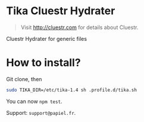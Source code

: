 # Tika Cluestr Hydrater
> Visit http://cluestr.com for details about Cluestr.

Cluestr Hydrater for generic files

# How to install?
Git clone, then
```sh
sudo TIKA_DIR=/etc/tika-1.4 sh .profile.d/tika.sh
```

You can now `npm test`.

Support: `support@papiel.fr`.
